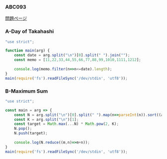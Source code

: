 ### ABC093
[問題ページ](https://atcoder.jp/contests/abc093/tasks)

### A-Day of Takahashi
```JavaScript
"use strict";

function main(arg) {
    const date = arg.split("\n")[0].split(" ").join("");
    const memo = [11,22,33,44,55,66,77,88,99,1010,1111,1212];
    
    console.log(memo.filter(n=>n<=date).length);
}
main(require('fs').readFileSync('/dev/stdin', 'utf8'));

```

### B-Maximum Sum
```JavaScript
"use strict";

const main = arg => {
    const N = arg.split("\n")[0].split(" ").map(n=>parseInt(n)).sort((a,b)=>a-b);
    const K = arg.split("\n")[1];
    const target = Math.max(...N) * Math.pow(2, K);
    N.pop();
    N.push(target);
    
    console.log(N.reduce((m,n)=>m+n));
}
main(require('fs').readFileSync('/dev/stdin', 'utf8'));

```